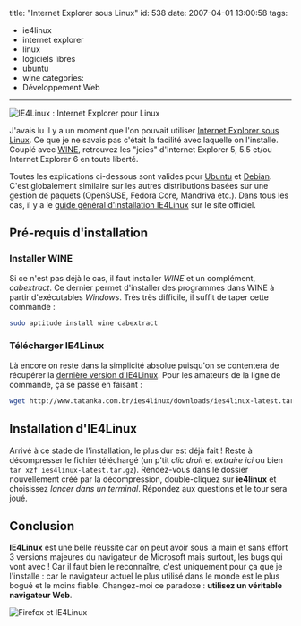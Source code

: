 title: "Internet Explorer sous Linux"
id: 538
date: 2007-04-01 13:00:58
tags:
- ie4linux
- internet explorer
- linux
- logiciels libres
- ubuntu
- wine
categories:
- Développement Web
---

![IE4Linux : Internet Explorer pour Linux](/images/2007/04/ie4linux.png)

J'avais lu il y a un moment que l'on pouvait utiliser [Internet Explorer sous Linux](http://www.tatanka.com.br/ies4linux/). Ce que je ne savais pas c'était la facilité avec laquelle on l'installe. Couplé avec [WINE](http://fr.wikipedia.org/wiki/WINE), retrouvez les "joies" d'Internet Explorer 5, 5.5 et/ou Internet Explorer 6 en toute liberté.

<!--more-->

Toutes les explications ci-dessous sont valides pour [Ubuntu](http://www.ubuntu-fr.org/) et [Debian](http://www.debian.org/). C'est globalement similaire sur les autres distributions basées sur une gestion de paquets (OpenSUSE, Fedora Core, Mandriva etc.). Dans tous les cas, il y a le [guide général d'installation IE4Linux](http://www.tatanka.com.br/ies4linux/page/Installation) sur le site officiel.

## Pré-requis d'installation

### Installer WINE

Si ce n'est pas déjà le cas, il faut installer _WINE_ et un complément, _cabextract_. Ce dernier permet d'installer des programmes dans WINE à partir d'exécutables _Windows_. Très très difficile, il suffit de taper cette commande :

```bash
sudo aptitude install wine cabextract
```

### Télécharger IE4Linux

Là encore on reste dans la simplicité absolue puisqu'on se contentera de récupérer la [dernière version d'IE4Linux](http://www.tatanka.com.br/ies4linux/downloads/ies4linux-latest.tar.gz). Pour les amateurs de la ligne de commande, ça se passe en faisant :

```bash
wget http://www.tatanka.com.br/ies4linux/downloads/ies4linux-latest.tar.gz
```

## Installation d'IE4Linux

Arrivé à ce stade de l'installation, le plus dur est déjà fait ! Reste à décompresser le fichier téléchargé (un p'tit _clic droit_ et _extraire ici_ ou bien `tar xzf ies4linux-latest.tar.gz`). Rendez-vous dans le dossier nouvellement créé par la décompression, double-cliquez sur **ie4linux** et choisissez _lancer dans un terminal_.
Répondez aux questions et le tour sera joué.

## Conclusion

**IE4Linux** est une belle réussite car on peut avoir sous la main et sans effort 3 versions majeures du navigateur de Microsoft mais surtout, les bugs qui vont avec ! Car il faut bien le reconnaître, c'est uniquement pour ça que je l'installe : car le navigateur actuel le plus utilisé dans le monde est le plus bogué et le moins fiable. Changez-moi ce paradoxe : **utilisez un véritable navigateur Web**.

![Firefox et IE4Linux](/images/2007/04/firefox-ie4linux.gif)
